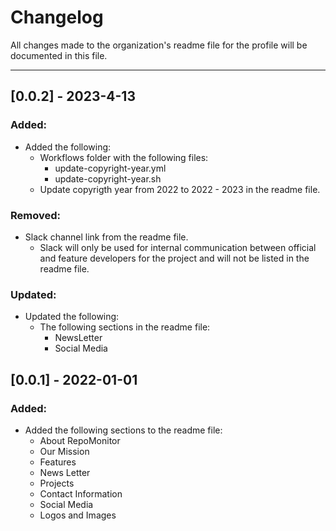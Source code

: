 # Changelog
All changes made to the organization's readme file for the profile will be documented in this file.

 ---


## [0.0.2] - 2023-4-13
### Added:
- Added the following:
    - Workflows folder with the following files:
        - update-copyright-year.yml
        - update-copyright-year.sh
    - Update copyrigth year from 2022 to 2022 - 2023 in the readme file.
### Removed:
- Slack channel link from the readme file.  
    - Slack will only be used for internal communication between official and feature developers for the project  and will not be listed in the readme file.

### Updated:
- Updated the following:
    - The following sections in the readme file:
        - NewsLetter
        - Social Media
## [0.0.1] - 2022-01-01
### Added:
 - Added the following sections to the readme file:
    - About RepoMonitor
    - Our Mission
    - Features
    - News Letter
    - Projects
    - Contact Information
    - Social Media
    - Logos and Images






<!-- Tags 
### Added: for new features.
### Changed: for changes in existing functionality.
### Deprecated: for soon-to-be removed features.
### Removed: for now removed features.
### Fixed: for any bug fixes.
### Security: in case of vulnerabilities.
all the dates are @Year-Month-Day
-->

<!-- Eg ## [Unreleased]
@link to no change logs links Github | Keep an Unreleased section at the top to track upcoming changes. -->